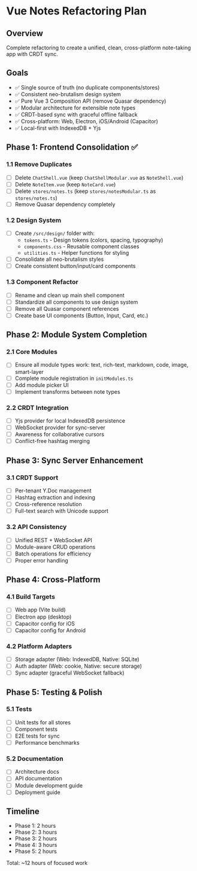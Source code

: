 # Vue Notes Refactoring Plan

## Overview
Complete refactoring to create a unified, clean, cross-platform note-taking app with CRDT sync.

## Goals
- ✅ Single source of truth (no duplicate components/stores)
- ✅ Consistent neo-brutalism design system
- ✅ Pure Vue 3 Composition API (remove Quasar dependency)
- ✅ Modular architecture for extensible note types
- ✅ CRDT-based sync with graceful offline fallback
- ✅ Cross-platform: Web, Electron, iOS/Android (Capacitor)
- ✅ Local-first with IndexedDB + Yjs

## Phase 1: Frontend Consolidation ✅

### 1.1 Remove Duplicates
- [ ] Delete `ChatShell.vue` (keep `ChatShellModular.vue` as `NoteShell.vue`)
- [ ] Delete `NoteItem.vue` (keep `NoteCard.vue`)
- [ ] Delete `stores/notes.ts` (keep `stores/notesModular.ts` as `stores/notes.ts`)
- [ ] Remove Quasar dependency completely

### 1.2 Design System
- [ ] Create `/src/design/` folder with:
  - `tokens.ts` - Design tokens (colors, spacing, typography)
  - `components.css` - Reusable component classes
  - `utilities.ts` - Helper functions for styling
- [ ] Consolidate all neo-brutalism styles
- [ ] Create consistent button/input/card components

### 1.3 Component Refactor
- [ ] Rename and clean up main shell component
- [ ] Standardize all components to use design system
- [ ] Remove all Quasar component references
- [ ] Create base UI components (Button, Input, Card, etc.)

## Phase 2: Module System Completion

### 2.1 Core Modules
- [ ] Ensure all module types work: text, rich-text, markdown, code, image, smart-layer
- [ ] Complete module registration in `initModules.ts`
- [ ] Add module picker UI
- [ ] Implement transforms between note types

### 2.2 CRDT Integration
- [ ] Yjs provider for local IndexedDB persistence
- [ ] WebSocket provider for sync-server
- [ ] Awareness for collaborative cursors
- [ ] Conflict-free hashtag merging

## Phase 3: Sync Server Enhancement

### 3.1 CRDT Support
- [ ] Per-tenant Y.Doc management
- [ ] Hashtag extraction and indexing
- [ ] Cross-reference resolution
- [ ] Full-text search with Unicode support

### 3.2 API Consistency
- [ ] Unified REST + WebSocket API
- [ ] Module-aware CRUD operations
- [ ] Batch operations for efficiency
- [ ] Proper error handling

## Phase 4: Cross-Platform

### 4.1 Build Targets
- [ ] Web app (Vite build)
- [ ] Electron app (desktop)
- [ ] Capacitor config for iOS
- [ ] Capacitor config for Android

### 4.2 Platform Adapters
- [ ] Storage adapter (Web: IndexedDB, Native: SQLite)
- [ ] Auth adapter (Web: cookie, Native: secure storage)
- [ ] Sync adapter (graceful WebSocket fallback)

## Phase 5: Testing & Polish

### 5.1 Tests
- [ ] Unit tests for all stores
- [ ] Component tests
- [ ] E2E tests for sync
- [ ] Performance benchmarks

### 5.2 Documentation
- [ ] Architecture docs
- [ ] API documentation
- [ ] Module development guide
- [ ] Deployment guide

## Timeline
- Phase 1: 2 hours
- Phase 2: 3 hours
- Phase 3: 2 hours
- Phase 4: 3 hours
- Phase 5: 2 hours

Total: ~12 hours of focused work
